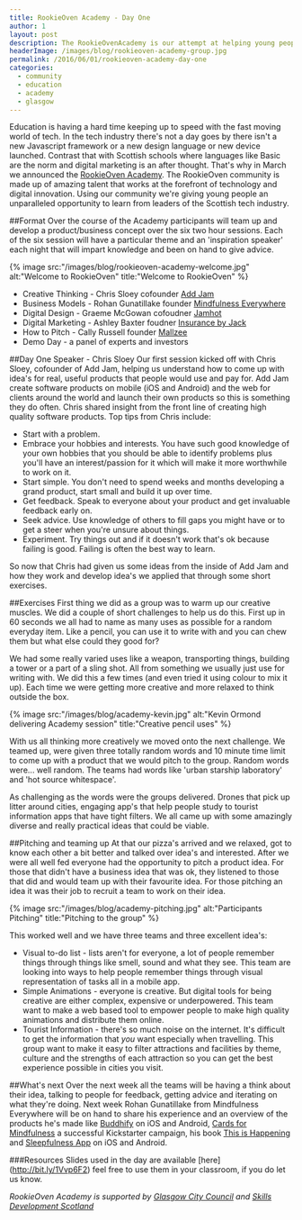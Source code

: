 ```yaml
---
title: RookieOven Academy - Day One
author: 1
layout: post
description: The RookieOvenAcademy is our attempt at helping young people start a successful career in tech. Our first session of the Academy on 31st of May 2016 was kicked off by cofounder of Add Jam Chris Sloey.
headerImage: /images/blog/rookieoven-academy-group.jpg
permalink: /2016/06/01/rookieoven-academy-day-one
categories:
  - community
  - education
  - academy
  - glasgow
---
```

Education is having a hard time keeping up to speed with the fast moving world of tech. In the tech industry there's not a day goes by there isn't a new Javascript framework or a new design language or new device launched. Contrast that with Scottish schools where languages like Basic are the norm and digital marketing is an after thought. That's why in March we announced the [RookieOven Academy](https://rookieoven.com/2016/03/31/launching-our-academy). The RookieOven community is made up of amazing talent that works at the forefront of technology and digital innovation. Using our community we're giving young people an unparalleled opportunity to learn from leaders of the Scottish tech industry.

##Format
Over the course of the Academy participants will team up and develop a product/business concept over the six two hour sessions. Each of the six session will have a particular theme and an 'inspiration speaker' each night that will impart knowledge and been on hand to give advice.

{% image src:"/images/blog/rookieoven-academy-welcome.jpg" alt:"Welcome to RookieOven" title:"Welcome to RookieOven" %}

* Creative Thinking - Chris Sloey cofounder [Add Jam](https://addjam.com)
* Business Models - Rohan Gunatillake founder [Mindfulness Everywhere](http://www.mindfulnesseverywhere.io)
* Digital Design - Graeme McGowan cofoudner [Jamhot](http://thisisjamhot.com)
* Digital Marketing - Ashley Baxter foudner [Insurance by Jack](http://insurancebyjack.co.uk)
* How to Pitch - Cally Russell founder [Mallzee](http://mallzee.com)
* Demo Day - a panel of experts and investors

##Day One Speaker - Chris Sloey
Our first session kicked off with Chris Sloey, cofounder of Add Jam, helping us understand how to come up with idea's for real, useful products that people would use and pay for. Add Jam create software products on mobile (iOS and Android) and the web for clients around the world and launch their own products so this is something they do often. Chris shared insight from the front line of creating high quality software products. Top tips from Chris include:

* Start with a problem.
* Embrace your hobbies and interests. You have such good knowledge of your own hobbies that you should be able to identify problems plus you'll have an interest/passion for it which will make it more worthwhile to work on it.
* Start simple. You don't need to spend weeks and months developing a grand product, start small and build it up over time.
* Get feedback. Speak to everyone about your product and get invaluable feedback early on.
* Seek advice. Use knowledge of others to fill gaps you might have or to get a steer when you're unsure about things.
* Experiment. Try things out and if it doesn't work that's ok because failing is good. Failing is often the best way to learn.

So now that Chris had given us some ideas from the inside of Add Jam and how they work and develop idea's we applied that through some short exercises.

##Exercises
First thing we did as a group was to warm up our creative muscles. We did a couple of short challenges to help us do this. First up in 60 seconds we all had to name as many uses as possible for a random everyday item. Like a pencil, you can use it to write with and you can chew them but what else could they good for?

We had some really varied uses like a weapon, transporting things, building a tower or a part of a sling shot. All from something we usually just use for writing with. We did this a few times (and even tried it using colour to mix it up). Each time we were getting more creative and more relaxed to think outside the box.

{% image src:"/images/blog/academy-kevin.jpg" alt:"Kevin Ormond delivering Academy session" title:"Creative pencil uses" %}

With us all thinking more creatively we moved onto the next challenge. We teamed up, were given three totally random words and 10 minute time limit to come up with a product that we would pitch to the group. Random words were... well random. The teams had words like 'urban starship laboratory' and 'hot source whitespace'.

As challenging as the words were the groups delivered. Drones that pick up litter around cities, engaging app's that help people study to tourist information apps that have tight filters. We all came up with some amazingly diverse and really practical ideas that could be viable.

##Pitching and teaming up
At that our pizza's arrived and we relaxed, got to know each other a bit better and talked over idea's and interested. After we were all well fed everyone had the opportunity to pitch a product idea. For those that didn't have a business idea that was ok, they listened to those that did and would team up with their favourite idea. For those pitching an idea it was their job to recruit a team to work on their idea.

{% image src:"/images/blog/academy-pitching.jpg" alt:"Participants Pitching" title:"Pitching to the group" %}

This worked well and we have three teams and three excellent idea's:

* Visual to-do list - lists aren't for everyone, a lot of people remember things through things like smell, sound and what they see. This team are looking into ways to help people remember things through visual representation of tasks all in a mobile app.
* Simple Animations - everyone is creative. But digital tools for being creative are either complex, expensive or underpowered. This team want to make a web based tool to empower people to make high quality animations and distribute them online.
* Tourist Information - there's so much noise on the internet. It's difficult to get the information that *you* want especially when travelling. This group want to make it easy to filter attractions and facilities by theme, culture and the strengths of each attraction so you can get the best experience possible in cities you visit.

##What's next
Over the next week all the teams will be having a think about their idea, talking to people for feedback, getting advice and iterating on what they're doing. Next week Rohan Gunatillake from Mindfulness Everywhere will be on hand to share his experience and an overview of the products he's made like [Buddhify](http://buddhify.com) on iOS and Android, [Cards for Mindfulness](http://www.mindfulnesseverywhere.io/cards/) a successful Kickstarter campaign, his book [This is Happening](https://www.amazon.co.uk/This-Happening-Redesigning-mindfulness-modern/dp/1509803122?ie=UTF8&*Version*=1&*entries*=0) and [Sleepfulness App](http://www.sleepfulnessapp.com) on iOS and Android.


###Resources
Slides used in the day are available [here] (http://bit.ly/1Vvp6F2) feel free to use them in your classroom, if you do let us know.

_RookieOven Academy is supported by [Glasgow City Council](https://www.glasgow.gov.uk/) and [Skills Development Scotland](https://www.skillsdevelopmentscotland.co.uk)_

